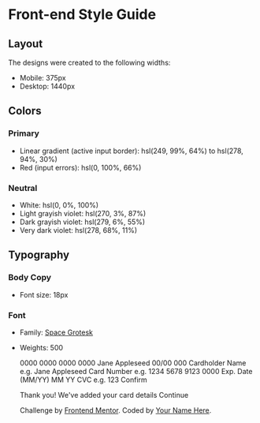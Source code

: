 # Front-end Style Guide

## Layout

The designs were created to the following widths:

- Mobile: 375px
- Desktop: 1440px

## Colors

### Primary

- Linear gradient (active input border): hsl(249, 99%, 64%) to hsl(278, 94%, 30%)
- Red (input errors): hsl(0, 100%, 66%)

### Neutral

- White: hsl(0, 0%, 100%)
- Light grayish violet: hsl(270, 3%, 87%)
- Dark grayish violet: hsl(279, 6%, 55%)
- Very dark violet: hsl(278, 68%, 11%)

## Typography

### Body Copy

- Font size: 18px

### Font

- Family: [Space Grotesk](https://fonts.google.com/specimen/Space+Grotesk)
- Weights: 500


  0000 0000 0000 0000
  Jane Appleseed
  00/00
  000
  Cardholder Name
  e.g. Jane Appleseed
  Card Number
  e.g. 1234 5678 9123 0000
  Exp. Date (MM/YY)
  MM
  YY
  CVC
  e.g. 123
  Confirm
  <!-- Completed state start -->
  Thank you!
  We've added your card details
  Continue
  <div class="attribution">
    Challenge by <a href="https://www.frontendmentor.io?ref=challenge" target="_blank">Frontend Mentor</a>.
    Coded by <a href="#">Your Name Here</a>.
  </div>
  <script src="public/js/app.js"></script>